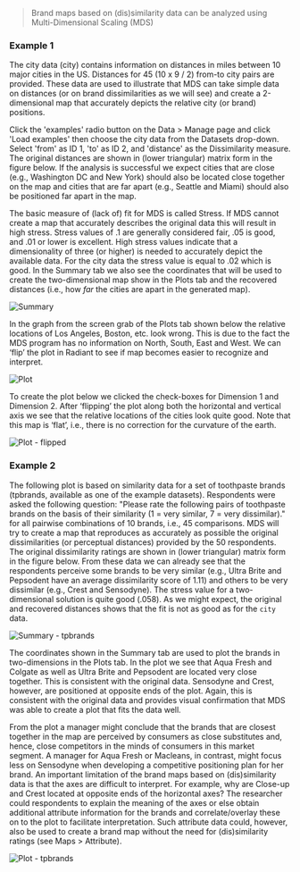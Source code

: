 > Brand maps based on (dis)similarity data can be analyzed using Multi-Dimensional Scaling (MDS)

### Example 1

The city data (city) contains information on distances in miles between 10 major cities in the US. Distances for 45 (10 x 9 / 2) from-to city pairs are provided. These data are used to illustrate that MDS can take simple data on distances (or on brand dissimilarities as we will see) and create a 2-dimensional map that accurately depicts the relative city (or brand) positions.

Click the 'examples' radio button on the Data > Manage page and click 'Load examples' then choose the city data from the Datasets drop-down. Select 'from' as ID 1, 'to' as ID 2, and 'distance' as the Dissimilarity measure. The original distances are shown in (lower triangular) matrix form in the figure below. If the analysis is successful we expect cities that are close (e.g., Washington DC and New York) should also be located close together on the map and cities that are far apart (e.g., Seattle and Miami) should also be positioned far apart in the map.

The basic measure of (lack of) fit for MDS is called Stress. If MDS cannot create a map that accurately describes the original data this will result in high stress. Stress values of .1 are generally considered fair, .05 is good, and .01 or lower is excellent. High stress values indicate that a dimensionality of three (or higher) is needed to accurately depict the available data. For the city data the stress value is equal to .02 which is good. In the Summary tab we also see the coordinates that will be used to create the two-dimensional map show in the Plots tab and the recovered distances (i.e., how _far_ the cities are apart in the generated map).

![Summary](http://vnijs.github.io/radiant/marketing/figures_marketing/mds_summary.png)

In the graph from the screen grab of the Plots tab shown below the relative locations of Los Angeles, Boston, etc. look wrong. This is due to the fact the MDS program has no information on North, South, East and West. We can ‘flip’ the plot in Radiant to see if map becomes easier to recognize and interpret.

![Plot](http://vnijs.github.io/radiant/marketing/figures_marketing/mds_plot.png)

To create the plot below we clicked the check-boxes for Dimension 1 and Dimension 2. After ‘flipping’ the plot along both the horizontal and vertical axis we see that the relative locations of the cities look quite good. Note that this map is ‘flat’, i.e., there is no correction for the curvature of the earth.

![Plot - flipped](http://vnijs.github.io/radiant/marketing/figures_marketing/mds_plot_flip.png)

### Example 2

The following plot is based on similarity data for a set of toothpaste brands (tpbrands, available as one of the example datasets). Respondents were asked the following question: "Please rate the following pairs of toothpaste brands on the basis of their similarity (1 = very similar, 7 = very dissimilar)." for all pairwise combinations of 10 brands, i.e., 45 comparisons. MDS will try to create a map that reproduces as accurately as possible the original dissimilarities (or perceptual distances) provided by the 50 respondents. The original dissimilarity ratings are shown in (lower triangular) matrix form in the figure below. From these data we can already see that the respondents perceive some brands to be very similar (e.g., Ultra Brite and Pepsodent have an average dissimilarity score of 1.11) and others to be very dissimilar (e.g., Crest and Sensodyne). The stress value for a two-dimensional solution is quite good (.058). As we might expect, the original and recovered distances shows that the fit is not as good as for the `city` data.

![Summary - tpbrands](http://vnijs.github.io/radiant/marketing/figures_marketing/mds_summary_tpbrands.png)

The coordinates shown in the Summary tab are used to plot the brands in two-dimensions in the Plots tab. In the plot we see that Aqua Fresh and Colgate as well as Ultra Brite and Pepsodent are located very close together. This is consistent with the original data. Sensodyne and Crest, however, are positioned at opposite ends of the plot. Again, this is consistent with the original data and provides visual confirmation that MDS was able to create a plot that fits the data well.

From the plot a manager might conclude that the brands that are closest together in the map are perceived by consumers as close substitutes and, hence, close competitors in the minds of consumers in this market segment. A manager for Aqua Fresh or Macleans, in contrast, might focus less on Sensodyne when developing a competitive positioning plan for her brand. An important limitation of the brand maps based on (dis)similarity data is that the axes are difficult to interpret. For example, why are Close-up and Crest located at opposite ends of the horizontal axes? The researcher could respondents to explain the meaning of the axes or else obtain additional attribute information for the brands and correlate/overlay these on to the plot to facilitate interpretation. Such attribute data could, however, also be used to create a brand map without the need for (dis)similarity ratings (see Maps > Attribute).

![Plot - tpbrands](http://vnijs.github.io/radiant/marketing/figures_marketing/mds_plot_tpbrands.png)
